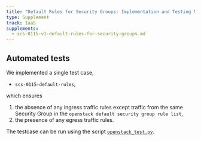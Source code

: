 ```yaml
---
title: "Default Rules for Security Groups: Implementation and Testing Notes"
type: Supplement
track: IaaS
supplements:
  - scs-0115-v1-default-rules-for-security-groups.md
---
```


## Automated tests

We implemented a single test case,

- `scs-0115-default-rules`,

which ensures

1. the absence of any ingress traffic rules except traffic from the same Security Group in the `openstack default security group rule list`,
2. the presence of any egress traffic rules.

The testcase can be run using the script
[`openstack_test.py`](https://github.com/SovereignCloudStack/standards/blob/main/Tests/iaas/openstack_test.py).
